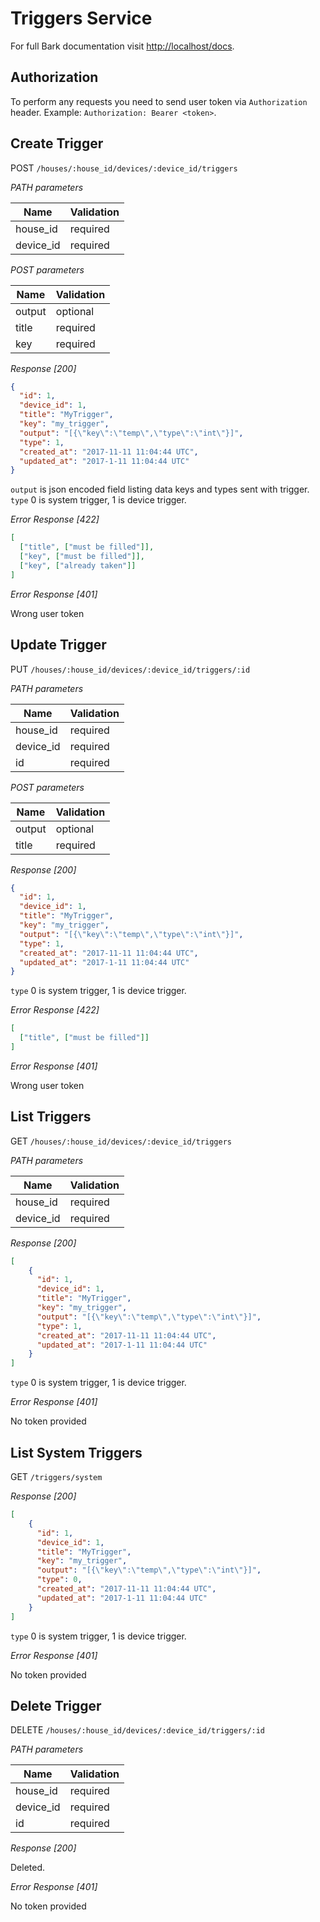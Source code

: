 # Triggers Service

For full Bark documentation visit [http://localhost/docs](http://localhost/docs).

## Authorization

To perform any requests you need to send user token via `Authorization` header. Example:
`Authorization: Bearer <token>`.

## Create Trigger

POST `/houses/:house_id/devices/:device_id/triggers`

*PATH parameters*

Name         | Validation
------------ | ------------- 
house_id     | required
device_id    | required


*POST parameters*

Name          | Validation
------------  | -------------
output        | optional 
title         | required
key           | required

*Response [200]*

```json
{
  "id": 1,
  "device_id": 1,
  "title": "MyTrigger",
  "key": "my_trigger",
  "output": "[{\"key\":\"temp\",\"type\":\"int\"}]",
  "type": 1,
  "created_at": "2017-11-11 11:04:44 UTC",
  "updated_at": "2017-1-11 11:04:44 UTC"
}
```

`output` is json encoded field listing data keys and types sent with trigger.
`type` 0 is system trigger, 1 is device trigger.

*Error Response [422]*

```json
[
  ["title", ["must be filled"]],
  ["key", ["must be filled"]],
  ["key", ["already taken"]]
]
```

*Error Response [401]*

Wrong user token

## Update Trigger

PUT `/houses/:house_id/devices/:device_id/triggers/:id`

*PATH parameters*

Name         | Validation
------------ | ------------- 
house_id     | required
device_id    | required
id           | required


*POST parameters*

Name          | Validation
------------  | -------------
output        | optional 
title         | required

*Response [200]*

```json
{
  "id": 1,
  "device_id": 1,
  "title": "MyTrigger",
  "key": "my_trigger",
  "output": "[{\"key\":\"temp\",\"type\":\"int\"}]",
  "type": 1,
  "created_at": "2017-11-11 11:04:44 UTC",
  "updated_at": "2017-1-11 11:04:44 UTC"
}
```

`type` 0 is system trigger, 1 is device trigger.

*Error Response [422]*

```json
[
  ["title", ["must be filled"]]
]
```

*Error Response [401]*

Wrong user token

## List Triggers

GET `/houses/:house_id/devices/:device_id/triggers`

*PATH parameters*

Name         | Validation
------------ | ------------- 
house_id     | required
device_id    | required

*Response [200]*

```json
[
    {
      "id": 1,
      "device_id": 1,
      "title": "MyTrigger",
      "key": "my_trigger",
      "output": "[{\"key\":\"temp\",\"type\":\"int\"}]",
      "type": 1,
      "created_at": "2017-11-11 11:04:44 UTC",
      "updated_at": "2017-1-11 11:04:44 UTC"
    }
]
```

`type` 0 is system trigger, 1 is device trigger.

*Error Response [401]*

No token provided

## List System Triggers

GET `/triggers/system`

*Response [200]*

```json
[
    {
      "id": 1,
      "device_id": 1,
      "title": "MyTrigger",
      "key": "my_trigger",
      "output": "[{\"key\":\"temp\",\"type\":\"int\"}]",
      "type": 0,
      "created_at": "2017-11-11 11:04:44 UTC",
      "updated_at": "2017-1-11 11:04:44 UTC"
    }
]
```

`type` 0 is system trigger, 1 is device trigger.

*Error Response [401]*

No token provided

## Delete Trigger

DELETE `/houses/:house_id/devices/:device_id/triggers/:id`


*PATH parameters*

Name         | Validation
------------ | ------------- 
house_id     | required
device_id    | required
id           | required

*Response [200]*

Deleted.

*Error Response [401]*

No token provided